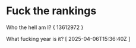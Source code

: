 # Fuck the rankings

Who the hell am I?
{ 13612972 }

What fucking year is it?
[ 2025-04-06T15:36:40Z ]
